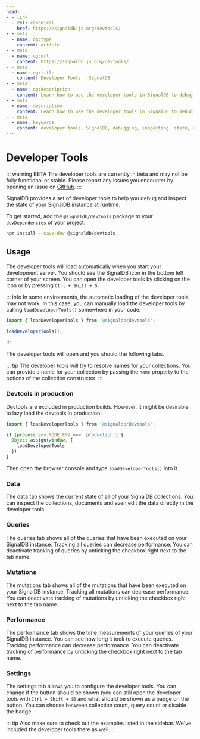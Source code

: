 ```yaml
---
head:
- - link
  - rel: canonical
    href: https://signaldb.js.org/devtools/
- - meta
  - name: og:type
    content: article
- - meta
  - name: og:url
    content: https://signaldb.js.org/devtools/
- - meta
  - name: og:title
    content: Developer Tools | SignalDB
- - meta
  - name: og:description
    content: Learn how to use the developer tools in SignalDB to debug and inspect the state of your SignalDB instance at runtime.
- - meta
  - name: description
    content: Learn how to use the developer tools in SignalDB to debug and inspect the state of your SignalDB instance at runtime.
- - meta
  - name: keywords
    content: developer tools, SignalDB, debugging, inspecting, state, runtime, queries, mutations, performance
---
```


# Developer Tools

::: warning BETA
The developer tools are currently in beta and may not be fully functional or stable. Please report any issues you encounter by opening an issue on [GitHub](https://github.com/maxnowack/signaldb/issues/new).
:::

SignalDB provides a set of developer tools to help you debug and inspect the state of your SignalDB instance at runtime.

To get started, add the `@signaldb/devtools` package to your `devDependencies` of your project.

```bash
npm install --save-dev @signaldb/devtools
```

## Usage

The developer tools will load automatically when you start your development server. You should see the SignalDB icon in the bottom left corner of your screen.
You can open the developer tools by clicking on the icon or by pressing `Ctrl + Shift + S`.

::: info
In some environments, the automatic loading of the developer tools may not work. In this case, you can manually load the developer tools by calling `loadDeveloperTools()` somewhere in your code.

```ts
import { loadDeveloperTools } from '@signaldb/devtools';

loadDeveloperTools();
```
:::

The developer tools will open and you should the following tabs.

::: tip
The developer tools will try to resolve names for your collections. You can provide a name for your collection by passing the `name` property to the options of the collection constructor.
:::

### Devtools in production
Devtools are excluded in production builds. However, it might be desirable to lazy load the devtools in production:
```ts
import { loadDeveloperTools } from '@signaldb/devtools';

if (process.env.NODE_ENV === 'production') {
  Object.assign(window, {
    loadDeveloperTools
  })
}
```
Then open the browser console and type `loadDeveloperTools()` into it.

### Data

The data tab shows the current state of all of your SignalDB collections. You can inspect the collections, documents and even edit the data directly in the developer tools.

### Queries

The queries tab shows all of the queries that have been executed on your SignalDB instance. Tracking all queries can decrease performance. You can deactivate tracking of queries by unticking the checkbox right next to the tab name.

### Mutations

The mutations tab shows all of the mutations that have been executed on your SignalDB instance. Tracking all mutations can decrease performance. You can deactivate tracking of mutations by unticking the checkbox right next to the tab name.

### Performance

The performance tab shows the time measurements of your queries of your SignalDB instance. You can see how long it took to execute queries. Tracking performance can decrease performance. You can deactivate tracking of performance by unticking the checkbox right next to the tab name.

### Settings

The settings tab allows you to configure the developer tools. You can change if the button should be shown (you can still open the developer tools with `Ctrl + Shift + S`) and what should be shown as a badge on the button. You can choose between collection count, query count or disable the badge.

::: tip
Also make sure to check out the examples listed in the sidebar. We've included the developer tools there as well.
:::
